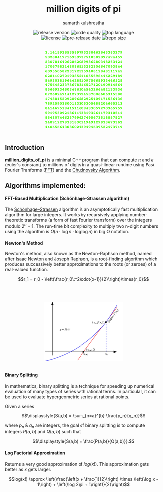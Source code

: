 <div align="center">
<h1>million digits of pi</h1>

samarth kulshrestha

![release version](https://img.shields.io/github/v/release/samarthkulshrestha/million_digits_of_pi?color=%23a039fa&include_prereleases&style=for-the-badge)
![code quality](https://img.shields.io/codefactor/grade/github/samarthkulshrestha/million_digits_of_pi/main?style=for-the-badge)
![top language](https://img.shields.io/github/languages/top/samarthkulshrestha/million_digits_of_pi?color=%234877f7&style=for-the-badge)
<br>
![license](https://img.shields.io/github/license/samarthkulshrestha/million_digits_of_pi?color=%23f2e85a&style=for-the-badge)
![pre-release date](https://img.shields.io/github/release-date-pre/samarthkulshrestha/million_digits_of_pi?color=%23f76ad4&style=for-the-badge)
![repo size](https://img.shields.io/github/repo-size/samarthkulshrestha/million_digits_of_pi?color=%2346d4a0&style=for-the-badge)
<br/><br/><br/>
![million_digits_of_pi logo](assets/million_digits_of_pi.png)
<br/><br>
</div>

## Introduction

**million_digits_of_pi** is a minimal C++ program that can compute $\pi$ and $e$
(euler's constant) to millions of digits in a quasi-linear runtime using Fast
Fourier Tranforms ([FFT](https://en.wikipedia.org/wiki/Fast_Fourier_transform))
and the [Chudnovsky Algorithm](https://en.wikipedia.org/wiki/Chudnovsky_algorithm).

## Algorithms implemented:

#### FFT-Based Multiplication (Schönhage–Strassen algorithm)
The [Schönhage–Strassen](https://en.wikipedia.org/wiki/Sch%C3%B6nhage%E2%80%93Strassen_algorithm)
algorithm is an asymptotically fast multiplication algorithm for large integers.
It works by recursively applying number-theoretic transforms
(a form of fast Fourier transform) over the integers modulo $2^n+1$.
The run-time bit complexity to multiply two n-digit numbers using the algorithm
is $O(n\cdot \log n\cdot \log \log n)$ in big O notation.


#### Newton's Method
Newton's method, also known as the Newton–Raphson method, named after Isaac
Newton and Joseph Raphson, is a root-finding algorithm which produces
successively better approximations to the roots (or zeroes) of a real-valued
function.

```math
r_1 = r_0 - \left(\frac{r_0\:^2\cdot{x-1}}{2}\right)\times{r_0}
```
<br/>
<br/>
<div align="center">
<img src="assets/newton_iter.png" align="center" style="margin: 16px; width: 50%;" />
</div>

#### Binary Splitting
In mathematics, binary splitting is a technique for speeding up numerical
evaluation of many types of series with rational terms. In particular, it can
be used to evaluate hypergeometric series at rational points.

Given a series
```math
\displaystyle{S(a,b) = \sum_{n=a}^{b} \frac{p_n}{q_n}}
```
where $p_n$ & $q_n$ are integers, the goal of binary splitting is to compute
integers $P(a,b)$ and $Q(a,b)$ such that
```math
\displaystyle{S(a,b) = \frac{P(a,b)}{Q(a,b)}}.
```

#### Log Factorial Approximation
Returns a very good approximation of $log(x!)$. This approximation gets better
as $x$ gets larger.

```math
log(x!) \approx \left(\frac{\left(x + \frac{1}{2}\right) \times \left(\log x - 1\right) + \left(\log 2\pi + 1\right)}{2}\right)
```
